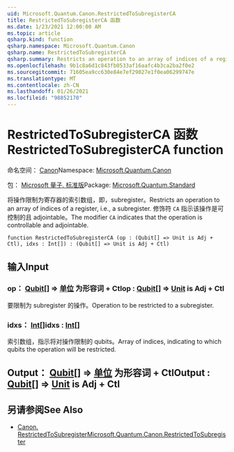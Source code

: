 ```yaml
---
uid: Microsoft.Quantum.Canon.RestrictedToSubregisterCA
title: RestrictedToSubregisterCA 函数
ms.date: 1/23/2021 12:00:00 AM
ms.topic: article
qsharp.kind: function
qsharp.namespace: Microsoft.Quantum.Canon
qsharp.name: RestrictedToSubregisterCA
qsharp.summary: Restricts an operation to an array of indices of a register, i.e., a subregister. The modifier `CA` indicates that the operation is controllable and adjointable.
ms.openlocfilehash: 9b1c8a6d1c843fb0533af16aafc4b3ca2ba2f0e2
ms.sourcegitcommit: 71605ea9cc630e84e7ef29027e1f0ea06299747e
ms.translationtype: MT
ms.contentlocale: zh-CN
ms.lasthandoff: 01/26/2021
ms.locfileid: "98852170"
---
```

# <a name="restrictedtosubregisterca-function"></a><span data-ttu-id="02ba6-102">RestrictedToSubregisterCA 函数</span><span class="sxs-lookup"><span data-stu-id="02ba6-102">RestrictedToSubregisterCA function</span></span>

<span data-ttu-id="02ba6-103">命名空间： [Canon](xref:Microsoft.Quantum.Canon)</span><span class="sxs-lookup"><span data-stu-id="02ba6-103">Namespace: [Microsoft.Quantum.Canon](xref:Microsoft.Quantum.Canon)</span></span>

<span data-ttu-id="02ba6-104">包： [Microsoft 量子. 标准版](https://nuget.org/packages/Microsoft.Quantum.Standard)</span><span class="sxs-lookup"><span data-stu-id="02ba6-104">Package: [Microsoft.Quantum.Standard](https://nuget.org/packages/Microsoft.Quantum.Standard)</span></span>


<span data-ttu-id="02ba6-105">将操作限制为寄存器的索引数组，即，subregister。</span><span class="sxs-lookup"><span data-stu-id="02ba6-105">Restricts an operation to an array of indices of a register, i.e., a subregister.</span></span>
<span data-ttu-id="02ba6-106">修饰符 `CA` 指示该操作是可控制的且 adjointable。</span><span class="sxs-lookup"><span data-stu-id="02ba6-106">The modifier `CA` indicates that the operation is controllable and adjointable.</span></span>

```qsharp
function RestrictedToSubregisterCA (op : (Qubit[] => Unit is Adj + Ctl), idxs : Int[]) : (Qubit[] => Unit is Adj + Ctl)
```


## <a name="input"></a><span data-ttu-id="02ba6-107">输入</span><span class="sxs-lookup"><span data-stu-id="02ba6-107">Input</span></span>

### <a name="op--qubit--unit--is-adj--ctl"></a><span data-ttu-id="02ba6-108">op： [Qubit](xref:microsoft.quantum.lang-ref.qubit)[] => [单位](xref:microsoft.quantum.lang-ref.unit)  为形容词 + Ctl</span><span class="sxs-lookup"><span data-stu-id="02ba6-108">op : [Qubit](xref:microsoft.quantum.lang-ref.qubit)[] => [Unit](xref:microsoft.quantum.lang-ref.unit)  is Adj + Ctl</span></span>

<span data-ttu-id="02ba6-109">要限制为 subregister 的操作。</span><span class="sxs-lookup"><span data-stu-id="02ba6-109">Operation to be restricted to a subregister.</span></span>


### <a name="idxs--int"></a><span data-ttu-id="02ba6-110">idxs： [Int](xref:microsoft.quantum.lang-ref.int)[]</span><span class="sxs-lookup"><span data-stu-id="02ba6-110">idxs : [Int](xref:microsoft.quantum.lang-ref.int)[]</span></span>

<span data-ttu-id="02ba6-111">索引数组，指示将对操作限制的 qubits。</span><span class="sxs-lookup"><span data-stu-id="02ba6-111">Array of indices, indicating to which qubits the operation will be restricted.</span></span>



## <a name="output--qubit--unit--is-adj--ctl"></a><span data-ttu-id="02ba6-112">Output： [Qubit](xref:microsoft.quantum.lang-ref.qubit)[] => [单位](xref:microsoft.quantum.lang-ref.unit)  为形容词 + Ctl</span><span class="sxs-lookup"><span data-stu-id="02ba6-112">Output : [Qubit](xref:microsoft.quantum.lang-ref.qubit)[] => [Unit](xref:microsoft.quantum.lang-ref.unit)  is Adj + Ctl</span></span>



## <a name="see-also"></a><span data-ttu-id="02ba6-113">另请参阅</span><span class="sxs-lookup"><span data-stu-id="02ba6-113">See Also</span></span>

- [<span data-ttu-id="02ba6-114">Canon. RestrictedToSubregister</span><span class="sxs-lookup"><span data-stu-id="02ba6-114">Microsoft.Quantum.Canon.RestrictedToSubregister</span></span>](xref:Microsoft.Quantum.Canon.RestrictedToSubregister)